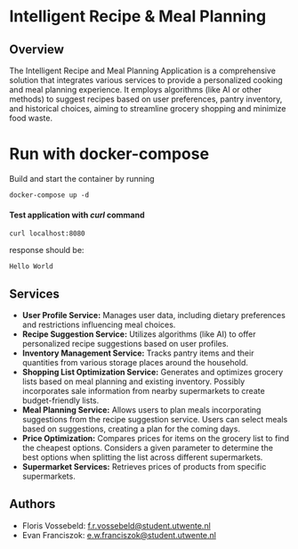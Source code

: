 # Intelligent Recipe & Meal Planning

## Overview

The Intelligent Recipe and Meal Planning Application is a comprehensive solution that integrates various services
to provide a personalized cooking and meal planning experience. It employs algorithms (like AI or other methods) to
suggest recipes based on user preferences, pantry inventory, and historical choices, aiming to streamline grocery shopping
and minimize food waste.

# Run with docker-compose 

Build and start the container by running 

```
docker-compose up -d 
```

#### Test application with ***curl*** command

```
curl localhost:8080
```

response should be:
```
Hello World
```

## Services

* **User Profile Service:**
  Manages user data, including dietary preferences and restrictions influencing meal choices.
* **Recipe Suggestion Service:**
  Utilizes algorithms (like AI) to offer personalized recipe suggestions based on user profiles.
* **Inventory Management Service:**
  Tracks pantry items and their quantities from various storage places around the household.
* **Shopping List Optimization Service:**
  Generates and optimizes grocery lists based on meal planning and existing inventory.
  Possibly incorporates sale information from nearby supermarkets to create budget-friendly lists.
* **Meal Planning Service:**
  Allows users to plan meals incorporating suggestions from the recipe suggestion service.
  Users can select meals based on suggestions, creating a plan for the coming days.
* **Price Optimization:**
  Compares prices for items on the grocery list to find the cheapest options.
  Considers a given parameter to determine the best options when splitting the list across different supermarkets.
* **Supermarket Services:**
  Retrieves prices of products from specific supermarkets.

## Authors

* Floris Vossebeld: [f.r.vossebeld@student.utwente.nl]()
* Evan Franciszok: [e.w.franciszok@student.utwente.nl]()
